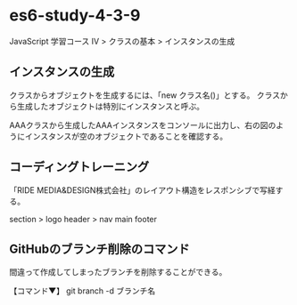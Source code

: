 # es6-study-4-3-9
JavaScript 学習コース IV > クラスの基本 > インスタンスの生成

## インスタンスの生成
クラスからオブジェクトを生成するには、「new クラス名()」とする。
クラスから生成したオブジェクトは特別にインスタンスと呼ぶ。

AAAクラスから生成したAAAインスタンスをコンソールに出力し、右の図のようにインスタンスが空のオブジェクトであることを確認する。

## コーディングトレーニング
「RIDE MEDIA&DESIGN株式会社」のレイアウト構造をレスポンシブで写経する。

section > logo
header > nav
main
footer

## GitHubのブランチ削除のコマンド
間違って作成してしまったブランチを削除することができる。

【コマンド▼】
git branch -d ブランチ名
